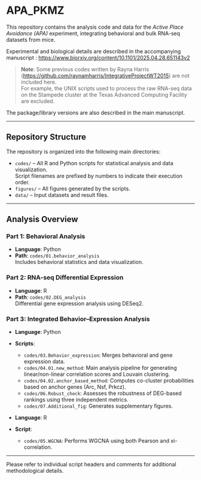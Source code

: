 
# APA_PKMZ

This repository contains the analysis code and data for the *Active Place Avoidance (APA)* experiment, integrating behavioral and bulk RNA-seq datasets from mice.

Experimental and biological details are described in the accompanying manuscript : https://www.biorxiv.org/content/10.1101/2025.04.28.651143v2 

> **Note**: Some previous codes written by Rayna Harris (https://github.com/raynamharris/IntegrativeProjectWT2015) are not included here.  
> For example, the UNIX scripts used to process the raw RNA-seq data on the Stampede cluster at the Texas Advanced Computing Facility are excluded.

The package/library versions are also described in the main manuscript. 

---

## Repository Structure

The repository is organized into the following main directories:

- `codes/` – All R and Python scripts for statistical analysis and data visualization.  
  Script filenames are prefixed by numbers to indicate their execution order.
- `figures/` – All figures generated by the scripts.
- `data/` – Input datasets and result files.

---

## Analysis Overview

### Part 1: Behavioral Analysis
- **Language**: Python  
- **Path**: `codes/01.behavior_analysis`  
  Includes behavioral statistics and data visualization.

### Part 2: RNA-seq Differential Expression
- **Language**: R  
- **Path**: `codes/02.DEG_analysis`  
  Differential gene expression analysis using DESeq2.

### Part 3: Integrated Behavior–Expression Analysis
- **Language**: Python  
- **Scripts**:
  - `codes/03.Behavior_expression`: Merges behavioral and gene expression data.
  - `codes/04.01.new_method`: Main analysis pipeline for generating linear/non-linear correlation scores and Louvain clustering.
  - `codes/04.02.anchor_based_method`: Computes co-cluster probabilities based on anchor genes (Arc, Nsf, Prkcz).
  - `codes/06.Robust_check`: Assesses the robustness of DEG-based rankings using three independent metrics.
  - `codes/07.Additional_fig`: Generates supplementary figures.

- **Language**: R  
- **Script**:
  - `codes/05.WGCNA`: Performs WGCNA using both Pearson and xi-correlation.

---

Please refer to individual script headers and comments for additional methodological details.
